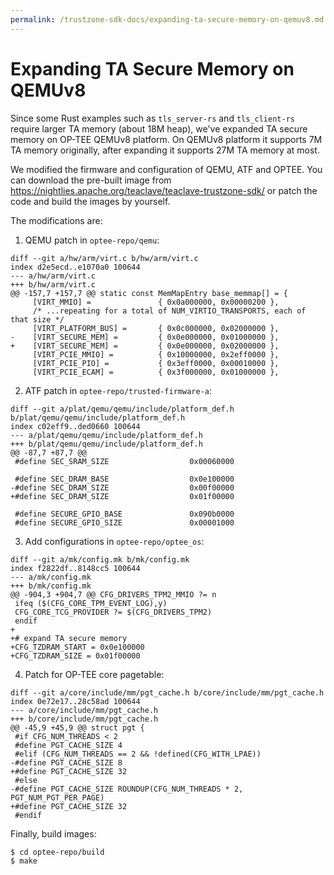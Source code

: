 ```yaml
---
permalink: /trustzone-sdk-docs/expanding-ta-secure-memory-on-qemuv8.md
---
```


# Expanding TA Secure Memory on QEMUv8

Since some Rust examples such as `tls_server-rs` and `tls_client-rs`  require
larger TA memory (about 18M heap), we've expanded TA secure memory on OP-TEE
QEMUv8 platform. On QEMUv8 platform it supports 7M TA memory originally, after
expanding it supports 27M TA memory at most.

We modified the firmware and configuration of QEMU, ATF and OPTEE. You can
download the pre-built image from
https://nightlies.apache.org/teaclave/teaclave-trustzone-sdk/ or patch the code
and build the images by yourself.

The modifications are:

1. QEMU patch in `optee-repo/qemu`:

```
diff --git a/hw/arm/virt.c b/hw/arm/virt.c
index d2e5ecd..e1070a0 100644
--- a/hw/arm/virt.c
+++ b/hw/arm/virt.c
@@ -157,7 +157,7 @@ static const MemMapEntry base_memmap[] = {
     [VIRT_MMIO] =               { 0x0a000000, 0x00000200 },
     /* ...repeating for a total of NUM_VIRTIO_TRANSPORTS, each of that size */
     [VIRT_PLATFORM_BUS] =       { 0x0c000000, 0x02000000 },
-    [VIRT_SECURE_MEM] =         { 0x0e000000, 0x01000000 },
+    [VIRT_SECURE_MEM] =         { 0x0e000000, 0x02000000 },
     [VIRT_PCIE_MMIO] =          { 0x10000000, 0x2eff0000 },
     [VIRT_PCIE_PIO] =           { 0x3eff0000, 0x00010000 },
     [VIRT_PCIE_ECAM] =          { 0x3f000000, 0x01000000 },
```

2. ATF patch in `optee-repo/trusted-firmware-a`:

```
diff --git a/plat/qemu/qemu/include/platform_def.h b/plat/qemu/qemu/include/platform_def.h
index c02eff9..ded0660 100644
--- a/plat/qemu/qemu/include/platform_def.h
+++ b/plat/qemu/qemu/include/platform_def.h
@@ -87,7 +87,7 @@
 #define SEC_SRAM_SIZE                  0x00060000

 #define SEC_DRAM_BASE                  0x0e100000
-#define SEC_DRAM_SIZE                  0x00f00000
+#define SEC_DRAM_SIZE                  0x01f00000

 #define SECURE_GPIO_BASE               0x090b0000
 #define SECURE_GPIO_SIZE               0x00001000
```

3. Add configurations in `optee-repo/optee_os`:

```
diff --git a/mk/config.mk b/mk/config.mk
index f2822df..8148cc5 100644
--- a/mk/config.mk
+++ b/mk/config.mk
@@ -904,3 +904,7 @@ CFG_DRIVERS_TPM2_MMIO ?= n
 ifeq ($(CFG_CORE_TPM_EVENT_LOG),y)
 CFG_CORE_TCG_PROVIDER ?= $(CFG_DRIVERS_TPM2)
 endif
+
+# expand TA secure memory
+CFG_TZDRAM_START = 0x0e100000
+CFG_TZDRAM_SIZE = 0x01f00000
```

4. Patch for OP-TEE core pagetable:

```
diff --git a/core/include/mm/pgt_cache.h b/core/include/mm/pgt_cache.h
index 0e72e17..28c58ad 100644
--- a/core/include/mm/pgt_cache.h
+++ b/core/include/mm/pgt_cache.h
@@ -45,9 +45,9 @@ struct pgt {
 #if CFG_NUM_THREADS < 2
 #define PGT_CACHE_SIZE 4
 #elif (CFG_NUM_THREADS == 2 && !defined(CFG_WITH_LPAE))
-#define PGT_CACHE_SIZE 8
+#define PGT_CACHE_SIZE 32
 #else
-#define PGT_CACHE_SIZE ROUNDUP(CFG_NUM_THREADS * 2, PGT_NUM_PGT_PER_PAGE)
+#define PGT_CACHE_SIZE 32
 #endif
```

Finally, build images:

```
$ cd optee-repo/build
$ make
```

